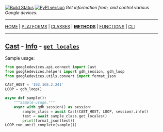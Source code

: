 [![Build Status][travis_status]][travis] [![PyPI version][pypi_badge]][pypi] _Get information from, and control various Google devices._

***

[HOME][home] | [PLATFORMS][platforms] | [CLASSES][classes] | [**METHODS**][methods] | [FUNCTIONS][functions] | [CLI][cli]

***

## [Cast](https://ludeeus.github.io/googledevices/platforms#cast) - [Info](https://ludeeus.github.io/googledevices/classes/cast/info) - [`get_locales`](https://ludeeus.github.io/googledevices/methods/cast/info/get_locales)

Sample usage:

```python
from googledevices.api.connect import Cast
from googledevices.helpers import gdh_session, gdh_loop
from googledevices.utils.convert import format_json

CAST_HOST = '192.168.2.241'
LOOP = gdh_loop()

async def sample():
    """Sample usage."""
    async with gdh_session() as session:
        sample_class = await Cast(CAST_HOST, LOOP, session).info()
        test = await sample_class.get_locales()
        print(format_json(test))
LOOP.run_until_complete(sample())
```

<!-- menu -->
[travis]: https://travis-ci.com/ludeeus/googledevices
[travis_status]: https://travis-ci.com/ludeeus/googledevices.svg?branch=master
[pypi]:https://pypi.org/project/googledevices/
[pypi_badge]: https://badge.fury.io/py/googledevices.svg
[home]: https://ludeeus.github.io/googledevices
[platforms]: https://ludeeus.github.io/googledevices/platforms
[classes]: https://ludeeus.github.io/googledevices/classes
[methods]: https://ludeeus.github.io/googledevices/methods
[functions]: https://ludeeus.github.io/googledevices/functions
[cli]: https://ludeeus.github.io/googledevices/cli
